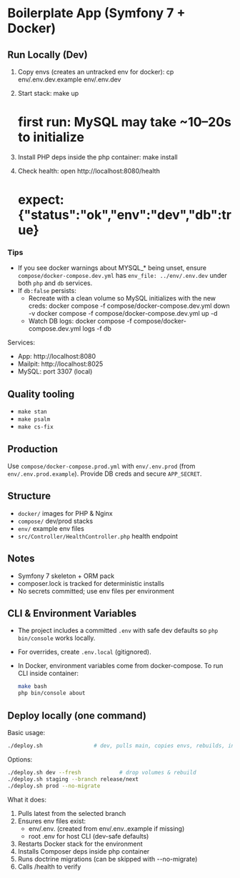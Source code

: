 # Boilerplate App (Symfony 7 + Docker)

## Run Locally (Dev)

1) Copy envs (creates an untracked env for docker):
   cp env/.env.dev.example env/.env.dev

2) Start stack:
   make up
   # first run: MySQL may take ~10–20s to initialize

3) Install PHP deps inside the php container:
   make install

4) Check health:
   open http://localhost:8080/health
   # expect: {"status":"ok","env":"dev","db":true}

### Tips
- If you see docker warnings about MYSQL_* being unset, ensure `compose/docker-compose.dev.yml`
  has `env_file: ../env/.env.dev` under both `php` and `db` services.
- If `db:false` persists:
  - Recreate with a clean volume so MySQL initializes with the new creds:
    docker compose -f compose/docker-compose.dev.yml down -v
    docker compose -f compose/docker-compose.dev.yml up -d
  - Watch DB logs:
    docker compose -f compose/docker-compose.dev.yml logs -f db

Services:
- App: http://localhost:8080
- Mailpit: http://localhost:8025
- MySQL: port 3307 (local)

## Quality tooling
- `make stan`
- `make psalm`
- `make cs-fix`

## Production
Use `compose/docker-compose.prod.yml` with `env/.env.prod` (from `env/.env.prod.example`).
Provide DB creds and secure `APP_SECRET`.

## Structure
- `docker/` images for PHP & Nginx
- `compose/` dev/prod stacks
- `env/` example env files
- `src/Controller/HealthController.php` health endpoint

## Notes
- Symfony 7 skeleton + ORM pack
- composer.lock is tracked for deterministic installs
- No secrets committed; use env files per environment

## CLI & Environment Variables
- The project includes a committed `.env` with safe dev defaults so `php bin/console` works locally.
- For overrides, create `.env.local` (gitignored).
- In Docker, environment variables come from docker-compose. To run CLI inside container:

  ```bash
  make bash
  php bin/console about
  ```


## Deploy locally (one command)

Basic usage:
```bash
./deploy.sh                # dev, pulls main, copies envs, rebuilds, installs, migrates, health-check
```

Options:
```bash
./deploy.sh dev --fresh            # drop volumes & rebuild
./deploy.sh staging --branch release/next
./deploy.sh prod --no-migrate
```

What it does:
1. Pulls latest from the selected branch
2. Ensures env files exist:
   - env/.env.<env> (created from env/.env.<env>.example if missing)
   - root .env for host CLI (dev-safe defaults)
3. Restarts Docker stack for the environment
4. Installs Composer deps inside php container
5. Runs doctrine migrations (can be skipped with --no-migrate)
6. Calls /health to verify

